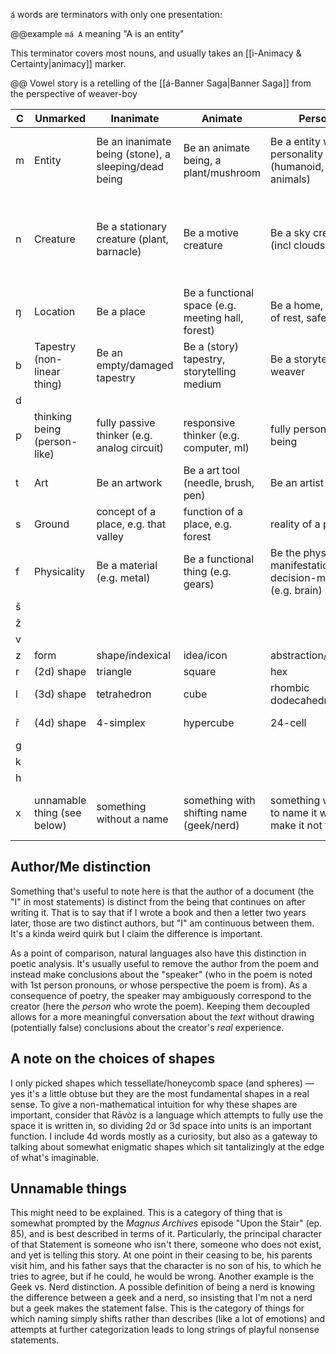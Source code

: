 `á` words are terminators with only one presentation:

@@example
`má A` meaning "A is an entity"

This terminator covers most nouns, and usually takes an [[i-Animacy & Certainty|animacy]] marker.

@@ Vowel story is a retelling of the [[á-Banner Saga|Banner Saga]] from the perspective of weaver-boy

| C   | Unmarked                     | Inanimate                                            | Animate                                           | Person                                                         | Enigmatic                                                          |
| --- | ---------------------------- | ---------------------------------------------------- | ------------------------------------------------- | -------------------------------------------------------------- | ------------------------------------------------------------------ |
| m   | Entity                       | Be an inanimate being (stone), a sleeping/dead being | Be an animate being, a plant/mushroom             | Be a entity with a personality (humanoid, animals)             | Be a God/spirit, non-human (enigmatic) entity                      |
| n   | Creature                     | Be a stationary creature (plant, barnacle)           | Be a motive creature                              | Be a sky creature (incl clouds)                                | Be an extremophile (deep cave dweller, space creature, water bear) |
| ŋ   | Location                     | Be a place                                           | Be a functional space (e.g. meeting hall, forest) | Be a home, place of rest, safety                               | Be a holy place                                                    |
| b   | Tapestry (non-linear thing)  | Be an empty/damaged tapestry                         | Be a (story) tapestry, storytelling medium        | Be a storyteller, weaver                                       | Be a prophet, god-storyteller                                      |
| d   |                              |                                                      |                                                   |                                                                |                                                                    |
| p   | thinking being (person-like) | fully passive thinker (e.g. analog circuit)          | responsive thinker (e.g. computer, ml)            | fully person-like being                                        | enigmatic thinking being                                           |
| t   | Art                          | Be an artwork                                        | Be a art tool (needle, brush, pen)                | Be an artist                                                   | Be a world-weaver, mage, priest                                    |
| s   | Ground                       | concept of a place, e.g. that valley                 | function of a place, e.g. forest                  | reality of a place                                             | spirit of a place                                                  |
| f   | Physicality                  | Be a material (e.g. metal)                           | Be a functional thing (e.g. gears)                | Be the physical manifestation of a decision-maker (e.g. brain) | ???                                                                |
| š   |                              |                                                      |                                                   |                                                                |                                                                    |
| ž   |                              |                                                      |                                                   |                                                                |                                                                    |
| v   |                              |                                                      |                                                   |                                                                |                                                                    |
| z   | form                         | shape/indexical                                      | idea/icon                                         | abstraction/symbol                                             | ???                                                                |
| r   | (2d) shape                   | triangle                                             | square                                            | hex                                                            | circle                                                             |
| l   | (3d) shape                   | tetrahedron                                          | cube                                              | rhombic dodecahedron                                           | sphere                                                             |
| ř   | (4d) shape                   | 4-simplex                                            | hypercube                                         | 24-cell                                                        | hyper-sphere                                                       |
| g   |                              |                                                      |                                                   |                                                                |                                                                    |
| k   |                              |                                                      |                                                   |                                                                |                                                                    |
| h   |                              |                                                      |                                                   |                                                                |                                                                    |
| x   | unnamable thing (see below)  | something without a name                             | something with shifting name (geek/nerd)          | something which to name it would make it not that              | something which cannot be named                                    |

## Author/Me distinction
Something that's useful to note here is that the author of a document (the "I" in most statements) is distinct from the being that continues on after writing it. That is to say that if I wrote a book and then a letter two years later, those are two distinct authors, but "I" am continuous between them. It's a kinda weird quirk but I claim the difference is important.

As a point of comparison, natural languages also have this distinction in poetic analysis. It's usually useful to remove the author from the poem and instead make conclusions about the "speaker" (who in the poem is noted with 1st person pronouns, or whose perspective the poem is from). As a consequence of poetry, the speaker may ambiguously correspond to the creator (here the *person* who wrote the poem). Keeping them decoupled allows for a more meaningful conversation about the *text* without drawing (potentially false) conclusions about the creator's *real* experience.

## A note on the choices of shapes
I only picked shapes which tessellate/honeycomb space (and spheres) — yes it's a little obtuse but they are the most fundamental shapes in a real sense. To give a non-mathematical intuition for why these shapes are important, consider that Rāvòz is a language which attempts to fully use the space it is written in, so dividing 2d or 3d space into units is an important function. I include 4d words mostly as a curiosity, but also as a gateway to talking about somewhat enigmatic shapes which sit tantalizingly at the edge of what's imaginable.

## Unnamable things
This might need to be explained. This is a category of thing that is somewhat prompted by the *Magnus Archives* episode "Upon the Stair" (ep. 85), and is best described in terms of it. Particularly, the principal character of that Statement is someone who isn't there, someone who does not exist, and yet is telling this story. At one point in their ceasing to be, his parents visit him, and his father says that the character is no son of his, to which he tries to agree, but if he could, he would be wrong.
Another example is the Geek vs. Nerd distinction. A possible definition of being a nerd is knowing the difference between a geek and a nerd, so insisting that I'm not a nerd but a geek makes the statement false.
This is the category of things for which naming simply shifts rather than describes (like a lot of emotions) and attempts at further categorization leads to long strings of playful nonsense statements.